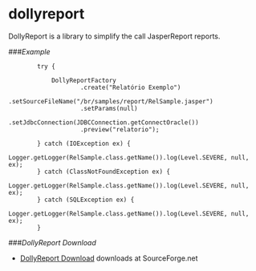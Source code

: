 # dollyreport

DollyReport is a library to simplify the call JasperReport reports. 

###*Example*

```
        try {
            
            DollyReportFactory
                    .create("Relatório Exemplo")
                    .setSourceFileName("/br/samples/report/RelSample.jasper")
                    .setParams(null)
                    .setJdbcConnection(JDBCConnection.getConnectOracle())
                    .preview("relatorio");
            
        } catch (IOException ex) {
            Logger.getLogger(RelSample.class.getName()).log(Level.SEVERE, null, ex);
        } catch (ClassNotFoundException ex) {
            Logger.getLogger(RelSample.class.getName()).log(Level.SEVERE, null, ex);
        } catch (SQLException ex) {
            Logger.getLogger(RelSample.class.getName()).log(Level.SEVERE, null, ex);
        }
```

###*DollyReport Download*
  * [DollyReport Download]() downloads at SourceForge.net
  
